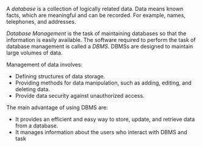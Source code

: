 A  *database* is a collection of logically related data. Data means known facts, which are meaningful and can be recorded. For example, names, telephones, and addresses.

*Database Management* is the task of maintaining databases so that the information is easily available. The software required to perform the task of database management is called a *DBMS*. DBMSs are designed to maintain large volumes of data.

Management of data involves:
- Defining structures of data storage.
- Providing methods for data manipulation, such as adding, editing, and deleting data.
- Provide data security against unauthorized access.

The main advantage of using DBMS are:
- It provides an efficient and easy way to store, update, and retrieve data from a database.
- It manages information about the users who interact with DBMS and task